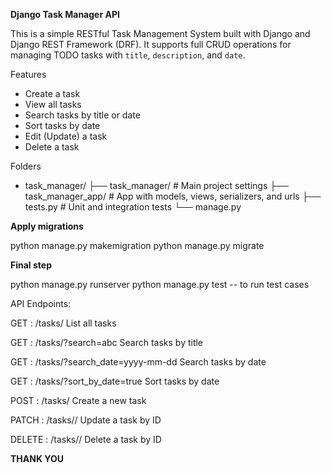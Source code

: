 **Django Task Manager API**

This is a simple RESTful Task Management System built with Django and Django REST Framework (DRF). It supports full CRUD operations for managing TODO tasks with `title`, `description`, and `date`.

Features

-  Create a task  
-  View all tasks  
-  Search tasks by title or date  
-  Sort tasks by date  
-  Edit (Update) a task  
-  Delete a task

Folders

-  task_manager/
├── task_manager/ # Main project settings
├── task_manager_app/ # App with models, views, serializers, and urls
├── tests.py # Unit and integration tests
└── manage.py

**Apply migrations**

python manage.py makemigration
python manage.py migrate

**Final step**

python manage.py runserver
python manage.py test  -- to run test cases

API Endpoints:

GET :	/tasks/	List all tasks

GET :	/tasks/?search=abc	Search tasks by title

GET	: /tasks/?search_date=yyyy-mm-dd	Search tasks by date

GET	: /tasks/?sort_by_date=true	Sort tasks by date

POST :	/tasks/	Create a new task

PATCH	: /tasks/<id>/	Update a task by ID

DELETE : /tasks/<id>/	Delete a task by ID

**THANK YOU**
